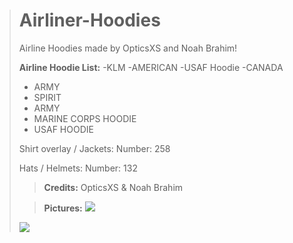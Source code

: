 > # Airliner-Hoodies
> Airline Hoodies made by OpticsXS and Noah Brahim! 
> 
> 
> **Airline Hoodie List:**
-KLM 
-AMERICAN
-USAF Hoodie
-CANADA
> - ARMY
> - SPIRIT 
> - ARMY 
> - MARINE CORPS HOODIE
> - USAF HOODIE
> 
> 
> 
> Shirt overlay / Jackets: Number: 258
> 
> Hats / Helmets: Number: 132
> 
> 
> > **Credits:** OpticsXS & Noah Brahim
> 
> > **Pictures:**
> ![](https://cdn.discordapp.com/attachments/743967397341298769/801934310566395954/unknown.png)
> 
> ![](https://cdn.discordapp.com/attachments/743967397341298769/801933932466929765/unknown.png)
